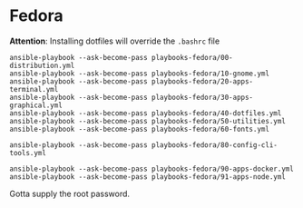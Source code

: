 # Fedora

**Attention**: Installing dotfiles will override the `.bashrc` file

```shell
ansible-playbook --ask-become-pass playbooks-fedora/00-distribution.yml
ansible-playbook --ask-become-pass playbooks-fedora/10-gnome.yml
ansible-playbook --ask-become-pass playbooks-fedora/20-apps-terminal.yml
ansible-playbook --ask-become-pass playbooks-fedora/30-apps-graphical.yml
ansible-playbook --ask-become-pass playbooks-fedora/40-dotfiles.yml
ansible-playbook --ask-become-pass playbooks-fedora/50-utilities.yml
ansible-playbook --ask-become-pass playbooks-fedora/60-fonts.yml

ansible-playbook --ask-become-pass playbooks-fedora/80-config-cli-tools.yml

ansible-playbook --ask-become-pass playbooks-fedora/90-apps-docker.yml
ansible-playbook --ask-become-pass playbooks-fedora/91-apps-node.yml
```

Gotta supply the root password.
